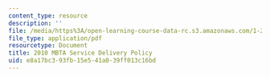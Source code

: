 ```yaml
---
content_type: resource
description: ''
file: /media/https%3A/open-learning-course-data-rc.s3.amazonaws.com/1-258j-public-transportation-systems-spring-2017/e8a17bc393fb15e541a039ff013c16bd_MBTA_service_delivery_policy_2010.pdf
file_type: application/pdf
resourcetype: Document
title: 2010 MBTA Service Delivery Policy
uid: e8a17bc3-93fb-15e5-41a0-39ff013c16bd
---
```

